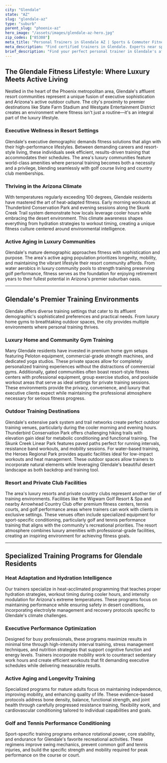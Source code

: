 ```yaml
---
city: "Glendale"
state: "AZ"
slug: "glendale-az"
type: "suburb"
parent_slug: "phoenix-az"
hero_image: "/assets/images/glendale-az-hero.jpg"
zip_codes: ["85308"]
meta_title: "Personal Trainers in Glendale AZ | Sports & Commuter Fitness"
meta_description: "Find certified trainers in Glendale. Experts near sports complexes, focusing on sports performance, and managing West Valley commuter schedules."
brief_description: "Find your perfect personal trainer in Glendale's affluent resort communities. Our elite matching service connects you with certified professionals specializing in executive fitness, active aging programs, and heat-adapted training. Whether you prefer private sessions at your luxury home gym, resort fitness center workouts, or outdoor training at nearby Thunderbird Conservation Park, we match you with trainers who understand the unique demands of Arizona's climate and your busy lifestyle. Achieve your wellness goals with personalized programming designed for Glendale's sophisticated demographic. Start your transformation today with our exclusive trainer matching service."
---
```

## The Glendale Fitness Lifestyle: Where Luxury Meets Active Living

Nestled in the heart of the Phoenix metropolitan area, Glendale's affluent resort communities represent a unique fusion of executive sophistication and Arizona's active outdoor culture. The city's proximity to premier destinations like State Farm Stadium and Westgate Entertainment District creates an environment where fitness isn't just a routine—it's an integral part of the luxury lifestyle.

### Executive Wellness in Resort Settings
Glendale's executive demographic demands fitness solutions that align with their high-performance lifestyles. Between demanding careers and resort-style living, these individuals seek efficient, results-driven training that accommodates their schedules. The area's luxury communities feature world-class amenities where personal training becomes both a necessity and a privilege, blending seamlessly with golf course living and country club memberships.

### Thriving in the Arizona Climate
With temperatures regularly exceeding 100 degrees, Glendale residents have mastered the art of heat-adapted fitness. Early morning workouts at Thunderbird Conservation Park and evening sessions along the Skunk Creek Trail system demonstrate how locals leverage cooler hours while embracing the desert environment. This climate awareness shapes everything from hydration strategies to workout timing, creating a unique fitness culture centered around environmental intelligence.

### Active Aging in Luxury Communities
Glendale's mature demographic approaches fitness with sophistication and purpose. The area's active aging population prioritizes longevity, mobility, and maintaining the vibrant lifestyle their resort community affords. From water aerobics in luxury community pools to strength training preserving golf performance, fitness serves as the foundation for enjoying retirement years to their fullest potential in Arizona's premier suburban oasis.

---

## Glendale's Premier Training Environments

Glendale offers diverse training settings that cater to its affluent demographic's sophisticated preferences and practical needs. From luxury home gyms to breathtaking outdoor spaces, the city provides multiple environments where personal training thrives.

### Luxury Home and Community Gym Training
Many Glendale residents have invested in premium home gym setups featuring Peloton equipment, commercial-grade strength machines, and dedicated yoga studios. These private spaces allow for completely personalized training experiences without the distractions of commercial gyms. Additionally, gated communities often boast resort-style fitness centers with professional equipment, group exercise studios, and poolside workout areas that serve as ideal settings for private training sessions. These environments provide the privacy, convenience, and luxury that executive clients expect while maintaining the professional atmosphere necessary for serious fitness progress.

### Outdoor Training Destinations
Glendale's extensive park system and trail networks create perfect outdoor training venues, particularly during the cooler morning and evening hours. Thunderbird Conservation Park offers challenging hiking trails with elevation gain ideal for metabolic conditioning and functional training. The Skunk Creek Linear Park features paved paths perfect for running intervals, resistance band workouts, and mobility sessions. For water-based training, the Heroes Regional Park provides aquatic facilities ideal for low-impact workouts and heat management. These outdoor spaces allow trainers to incorporate natural elements while leveraging Glendale's beautiful desert landscape as both backdrop and training tool.

### Resort and Private Club Facilities
The area's luxury resorts and private country clubs represent another tier of training environments. Facilities like the Wigwam Golf Resort & Spa and nearby Arrowhead Country Club offer premium fitness centers, tennis courts, and golf performance areas where trainers can work with clients in exclusive settings. These venues often include specialized equipment for sport-specific conditioning, particularly golf and tennis performance training that aligns with the community's recreational priorities. The resort atmosphere combines luxury amenities with professional-grade facilities, creating an inspiring environment for achieving fitness goals.

---

## Specialized Training Programs for Glendale Residents

### Heat Adaptation and Hydration Intelligence
Our trainers specialize in heat-acclimated programming that teaches proper hydration strategies, workout timing during cooler hours, and intensity modulation for Arizona's extreme temperatures. These programs focus on maintaining performance while ensuring safety in desert conditions, incorporating electrolyte management and recovery protocols specific to Glendale's climate challenges.

### Executive Performance Optimization
Designed for busy professionals, these programs maximize results in minimal time through high-intensity interval training, stress management techniques, and nutrition strategies that support cognitive function and energy levels. Trainers incorporate mobility work to counteract sedentary work hours and create efficient workouts that fit demanding executive schedules while delivering measurable results.

### Active Aging and Longevity Training
Specialized programs for mature adults focus on maintaining independence, improving mobility, and enhancing quality of life. These evidence-based protocols address bone density, balance, functional strength, and joint health through carefully progressed resistance training, flexibility work, and cardiovascular conditioning tailored to individual capabilities and goals.

### Golf and Tennis Performance Conditioning
Sport-specific training programs enhance rotational power, core stability, and endurance for Glendale's favorite recreational activities. These regimens improve swing mechanics, prevent common golf and tennis injuries, and build the specific strength and mobility required for peak performance on the course or court.